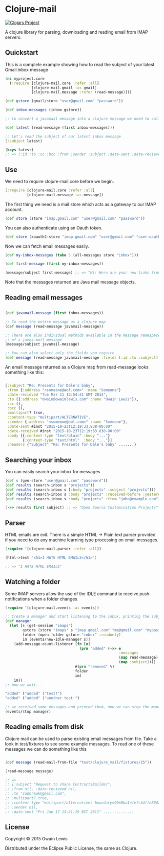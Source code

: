 # Clojure-mail

[![Clojars Project](http://clojars.org/io.forward/clojure-mail/latest-version.svg#)](http://clojars.org/io.forward/clojure-mail)

A clojure library for parsing, downloading and reading email from IMAP servers.

## Quickstart

This is a complete example showing how to read the subject of your latest Gmail inbox message

```clojure
(ns myproject.core
  (:require [clojure-mail.core :refer :all]
            [clojure-mail.gmail :as gmail]
            [clojure-mail.message :refer (read-message)]))

(def gstore (gmail/store "user@gmail.com" "password"))

(def inbox-messages (inbox gstore))

;; to convert a javamail message into a clojure message we need to call read-message

(def latest (read-message (first inbox-messages)))

;; Let's read the subject of our latest inbox message
(:subject latest)

(keys latest)
;; => (:id :to :cc :bcc :from :sender :subject :date-sent :date-recieved :multipart? :content-type :body :headers)

```

## Use

We need to require clojure-mail.core before we begin.

```clojure
(:require [clojure-mail.core :refer :all]
          [clojure-mail.message :as message])
```

The first thing we need is a mail store which acts as a gateway to our IMAP account.

```clojure
(def store (store "imap.gmail.com" "user@gmail.com" "password"))
```

You can also authenticate using an Oauth token.

```clojure
(def store (xoauth2-store "imap.gmail.com" "user@gmail.com" "user-oauth-token"))
```

Now we can fetch email messages easily.

```clojure
(def my-inbox-messages (take 5 (all-messages store "inbox")))

(def first-message (first my-inbox-messages))

(message/subject first-message) ;; => "Hi! Here are your new links from the weekend"
```

Note that the messages returned are Java mail message objects.


## Reading email messages

```clojure

(def javamail-message (first inbox-messages))

;; To read the entire message as a clojure map
(def message (read-message javamail-message))

;; There are also individual methods available in the message namespace. I.e to read the subject
;; of a javax.mail message
(message/subject javamail-message)

;; You can also select only the fields you require
(def message (read-message javamail-message :fields [:id :to :subject]))

```

An email message returned as a Clojure map from read-message looks something like this:

```clojure

{:subject "Re: Presents for Dale's baby",
 :from {:address "<someone@aol.com>" :name "Someone"}
 :date-recieved "Tue Mar 11 12:54:41 GMT 2014",
 :to ({:address "owain@owainlewis.com" :name "Owain Lewis"}),
 :cc (),
 :bcc (),
 :multipart? true,
 :content-type "multipart/ALTERNATIVE",
 :sender {:address "<someone@aol.com>" :name "Someone"},
 :date-sent #inst "2015-10-23T12:19:33.838-00:00"
 :date-received #inst "2015-10-23T12:19:33.838-00:00"
 :body [{:content-type "text/plain" :body "..."}
        {:content-type "text/html"  :body "..."}]
 :headers {"Subject" "Re: Presents for Dale's baby" .......}

```

## Searching your inbox

You can easily search your inbox for messages

```clojure
(def s (gen-store "user@gmail.com" "password"))
(def results (search-inbox s "projects"))
(def results (search-inbox s [:body "projects" :subject "projects"]))
(def results (search-inbox s :body "projects" :received-before :yesterday))
(def results (search-inbox s :body "projects" :from "john@example.com"))

(->> results first subject) ;; => "Open Source Customisation Projects"
```

## Parser

HTML emails are evil. There is a simple HTML -> Plain text parser provided if you need to
do any machine learning type processing on email messages.

```clojure
(require '[clojure-mail.parser :refer :all])

(html->text "<h1>I HATE HTML EMAILS</h1>")

;; => "I HATE HTML EMAILS"

```

## Watching a folder

Some IMAP servers allow the use of the IDLE command to receive push notifications when a folder changes.

```clj
(require '[clojure-mail.events :as events])

;; Create a manager and start listening to the inbox, printing the subject of new messages
(def manager
  (let [s (get-session "imaps")
        gstore (store "imaps" s "imap.gmail.com" "me@gmail.com" "mypassword")
        folder (open-folder gstore "inbox" :readonly)
        im (events/new-idle-manager s)]
    (add-message-count-listener (fn [e]
                                  (prn "added" (->> e
                                                    :messages
                                                    (map read-message)
                                                    (map :subject))))
                                #(prn "removed" %)
                                folder
                                im)
    im))
;; now we wait...

"added" ("added" ("test!")
"added" ("added" ("another test!")

;; we received some messages and printed them, now we can stop the manager as we are finished
(events/stop manager)

```

## Reading emails from disk

Clojure mail can be used to parse existing email messages from file. Take a look in test/fixtures to see some example messages. To read one of these messages we can do something like this


```clojure

(def message (read-mail-from-file "test/clojure_mail/fixtures/25"))

(read-message message)

;; =>
;; {:subject "Request to share ContractsBuilder",
;; :from nil, :date-recieved nil,
;; :to "zaphrauk@gmail.com",
;; :multipart? true,
;; :content-type "multipart/alternative; boundary=90e6ba1efefc44ffe804a5e76c56",
;; :sender nil,
;; :date-sent "Fri Jun 17 13:21:19 BST 2011" ..............

```

## License

Copyright © 2015 Owain Lewis

Distributed under the Eclipse Public License, the same as Clojure.
